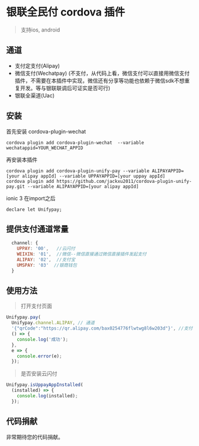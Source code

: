 # 银联全民付 cordova 插件

> 支持ios, android

## 通道
- 支付定支付(Alipay)
- 微信支付(Wechatpay) (不支付，从代码上看，微信支付可以直接用微信支付插件，不需要在本插件中实现，微信还有分享等功能也依赖于微信sdk不想重复开发。等与银联联调后可证实是否可行)
- 银联全渠道(Uac)

## 安装

首先安装 cordova-plugin-wechat

```
cordova plugin add cordova-plugin-wechat  --variable wechatappid=YOUR_WECHAT_APPID
```

再安装本插件
```
cordova plugin add cordova-plugin-unify-pay --variable ALIPAYAPPID=[your alipay appId] --variable UPPAYAPPID=[your uppay appId]
cordova plugin add https://github.com/jackxu2011/cordova-plugin-unify-pay.git --variable ALIPAYAPPID=[your alipay appId]
```

ionic 3 在import之后
```
declare let Unifypay;
```
## 提供支付通道常量

```js
  channel: {
    UPPAY: '00',   //云闪付
    WEIXIN: '01',  //微信--微信直接通过微信直接插件发起支付
    ALIPAY: '02',  //支付宝
    UMSPAY: '03'  //银商钱包
  }
```

## 使用方法

>打开支付页面
```js
Unifypay.pay(
  Unifypay.channel.ALIPAY, // 通道
  '{"qrCode":"https://qr.alipay.com/bax0254776flwtwg8l6w203d"}', //支付字符串，从银联下单结果中的appPayRequest
  () => {
    console.log('成功');
  }, 
  e => {
    console.error(e);
  });

```

>是否安装云闪付
```js
Unifypay.isUppayAppInstalled(
  (installed) => {
    console.log(installed);
  });

```

## 代码捐献

非常期待您的代码捐献。